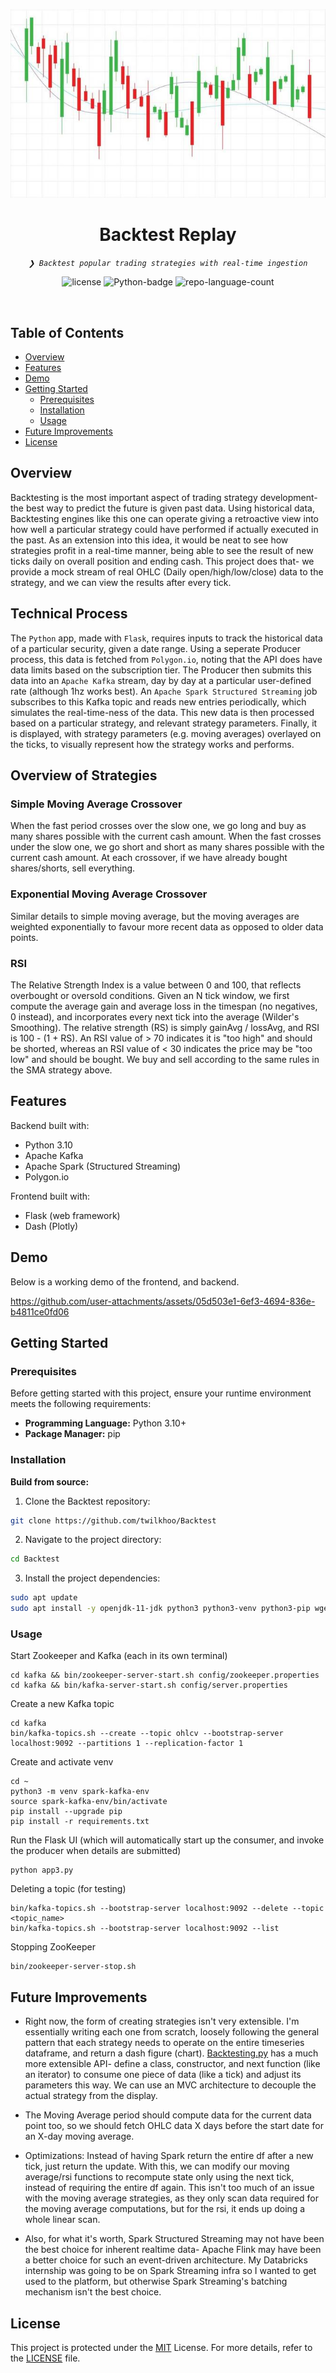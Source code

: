 <p align="center"><img src="assets/image.jpg" alt="candlesticks"></p>
<p align="center"><h1 align="center">Backtest Replay</h1></p>
<p align="center">
	<em><code>❯ Backtest popular trading strategies with real-time ingestion</code></em>
</p>
<p align="center">
	<img src="https://img.shields.io/github/license/twilkhoo/Backtest?style=default&logo=opensourceinitiative&logoColor=white&color=0080ff" alt="license">
	<img src="https://img.shields.io/badge/python-3670A0?style=for-the-badge&logo=python&logoColor=ffdd54" alt="Python-badge">
	<img src="https://img.shields.io/github/languages/count/twilkhoo/Backtest?style=default&color=0080ff" alt="repo-language-count">
</p>
<p align="center"><!-- default option, no dependency badges. -->
</p>
<p align="center">
	<!-- default option, no dependency badges. -->
</p>
<br>

##  Table of Contents

- [ Overview](#overview)
- [ Features](#features)
- [ Demo](#demo)
- [ Getting Started](#getting-started)
  - [ Prerequisites](#prerequisites)
  - [ Installation](#installation)
  - [ Usage](#usage)
- [ Future Improvements](#future-improvements)
- [ License](#license)


##  Overview

Backtesting is the most important aspect of trading strategy development- the best way to predict the future is given past data. Using historical data, Backtesting engines like this one can operate giving a retroactive view into how well a particular strategy could have performed if actually executed in the past. As an extension into this idea, it would be neat to see how strategies profit in a real-time manner, being able to see the result of new ticks daily on overall position and ending cash. This project does that- we provide a mock stream of real OHLC (Daily open/high/low/close) data to the strategy, and we can view the results after every tick.

## Technical Process

The `Python` app, made with `Flask`, requires inputs to track the historical data of a particular security, given a date range. Using a seperate Producer process, this data is fetched from `Polygon.io`, noting that the API does have data limits based on the subscription tier. The Producer then submits this data into an `Apache Kafka` stream, day by day at a particular user-defined rate (although 1hz works best). An `Apache Spark Structured Streaming` job subscribes to this Kafka topic and reads new entries periodically, which simulates the real-time-ness of the data. This new data is then processed based on a particular strategy, and relevant strategy parameters. Finally, it is displayed, with strategy parameters (e.g. moving averages) overlayed on the ticks, to visually represent how the strategy works and performs.

## Overview of Strategies

### Simple Moving Average Crossover
When the fast period crosses over the slow one, we go long and buy as many shares possible with the current cash amount. When the fast crosses under the slow one, we go short and short as many shares possible with the current cash amount. At each crossover, if we have already bought shares/shorts, sell everything.

### Exponential Moving Average Crossover
Similar details to simple moving average, but the moving averages are weighted exponentially to favour more recent data as opposed to older data points.

### RSI
The Relative Strength Index is a value between 0 and 100, that reflects overbought or oversold conditions. Given an N tick window, we first compute the average gain and average loss in the timespan (no negatives, 0 instead), and incorporates every next tick into the average (Wilder's Smoothing). The relative strength (RS) is simply gainAvg / lossAvg, and RSI is 100 - (1 + RS). An RSI value of > 70 indicates it is "too high" and should be shorted, whereas an RSI value of < 30 indicates the price may be "too low" and should be bought. We buy and sell according to the same rules in the SMA strategy above.

##  Features

Backend built with:
- Python 3.10
- Apache Kafka
- Apache Spark (Structured Streaming)
- Polygon.io

Frontend built with:
- Flask (web framework)
- Dash (Plotly)

## Demo

Below is a working demo of the frontend, and backend.

https://github.com/user-attachments/assets/05d503e1-6ef3-4694-836e-b4811ce0fd06

##  Getting Started

###  Prerequisites

Before getting started with this project, ensure your runtime environment meets the following requirements:

- **Programming Language:** Python 3.10+
- **Package Manager:** pip

###  Installation

**Build from source:**

1. Clone the Backtest repository:
```sh
git clone https://github.com/twilkhoo/Backtest
```

2. Navigate to the project directory:

```sh
cd Backtest
```

3. Install the project dependencies:

```sh
sudo apt update
sudo apt install -y openjdk-11-jdk python3 python3-venv python3-pip wget tar
```

###  Usage
Start Zookeeper and Kafka (each in its own terminal)

```
cd kafka && bin/zookeeper-server-start.sh config/zookeeper.properties
cd kafka && bin/kafka-server-start.sh config/server.properties
```

Create a new Kafka topic
```
cd kafka
bin/kafka-topics.sh --create --topic ohlcv --bootstrap-server localhost:9092 --partitions 1 --replication-factor 1
```

Create and activate venv
```
cd ~
python3 -m venv spark-kafka-env
source spark-kafka-env/bin/activate
pip install --upgrade pip
pip install -r requirements.txt
```

Run the Flask UI (which will automatically start up the consumer, and invoke the producer when details are submitted)
```
python app3.py
```

Deleting a topic (for testing)
```
bin/kafka-topics.sh --bootstrap-server localhost:9092 --delete --topic <topic_name>
bin/kafka-topics.sh --bootstrap-server localhost:9092 --list
```

Stopping ZooKeeper
```
bin/zookeeper-server-stop.sh
```

##  Future Improvements

- Right now, the form of creating strategies isn't very extensible. I'm essentially writing each one from scratch, loosely following the general pattern that each strategy needs to operate on the entire timeseries dataframe, and return a dash figure (chart). [Backtesting.py](https://kernc.github.io/backtesting.py/) has a much more extensible API- define a class, constructor, and next function (like an iterator) to consume one piece of data (like a tick) and adjust its parameters this way. We can use an MVC architecture to decouple the actual strategy from the display.

- The Moving Average period should compute data for the current data point too, so we should fetch OHLC data X days before the start date for an X-day moving average.

- Optimizations: Instead of having Spark return the entire df after a new tick, just return the update. With this, we can modify our moving average/rsi functions to recompute state only using the next tick, instead of requiring the entire df again. This isn't too much of an issue with the moving average strategies, as they only scan data required for the moving average computations, but for the rsi, it ends up doing a whole linear scan.

- Also, for what it's worth, Spark Structured Streaming may not have been the best choice for inherent realtime data- Apache Flink may have been a better choice for such an event-driven architecture. My Databricks internship was going to be on Spark Streaming infra so I wanted to get used to the platform, but otherwise Spark Streaming's batching mechanism isn't the best choice.

##  License

This project is protected under the [MIT](https://choosealicense.com/licenses/mit/) License. For more details, refer to the [LICENSE](https://choosealicense.com/licenses/mit/) file.
